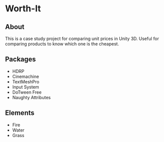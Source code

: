 # Worth-It
## About
This is a case study project for comparing unit prices in Unity 3D. Useful for comparing products to know which one is the cheapest.

## Packages
* HDRP
* Cinemachine
* TextMeshPro
* Input System
* DoTween Free
* Naughty Attributes

## Elements
* Fire
* Water
* Grass
